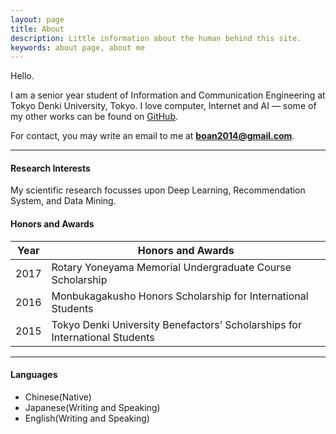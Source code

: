 ```yaml
---
layout: page
title: About
description: Little information about the human behind this site.
keywords: about page, about me
---
```


Hello.

I am a senior year student of Information and Communication Engineering at Tokyo Denki University, Tokyo. I love computer, Internet and AI ― some of my other works can be found on [GitHub](https://github.com/boan2014).

For contact, you may write an email to me at **boan2014@gmail.com**.

---

#### Research Interests

My scientific research focusses upon Deep Learning, Recommendation System, and Data Mining. 

#### Honors and Awards

Year | Honors and Awards
-----|-------
2017 | Rotary Yoneyama Memorial Undergraduate Course Scholarship
2016 | Monbukagakusho Honors Scholarship for International Students
2015 | Tokyo Denki University Benefactors’ Scholarships for International Students

---

#### Languages
* Chinese(Native)
* Japanese(Writing and Speaking)
* English(Writing and Speaking)
